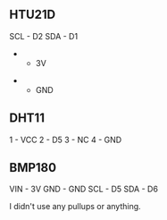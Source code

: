 ## HTU21D

SCL - D2
SDA - D1
+ - 3V
- - GND

## DHT11

1 - VCC
2 - D5
3 - NC
4 - GND

## BMP180

VIN - 3V
GND - GND
SCL - D5
SDA - D6

I didn't use any pullups or anything.
